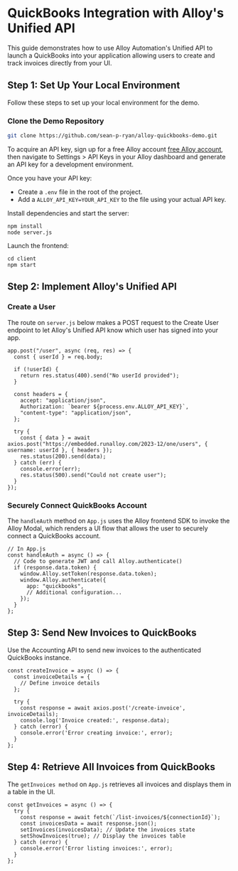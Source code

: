 # QuickBooks Integration with Alloy's Unified API

This guide demonstrates how to use Alloy Automation's Unified API to launch a QuickBooks into your application allowing users to create and track invoices directly from your UI. 

## Step 1: Set Up Your Local Environment

Follow these steps to set up your local environment for the demo.

### Clone the Demo Repository

```bash
git clone https://github.com/sean-p-ryan/alloy-quickbooks-demo.git
```

To acquire an API key, sign up for a free Alloy account [free Alloy account](https://runalloy.com/signup/), then navigate to Settings > API Keys in your Alloy dashboard and generate an API key for a development environment.

Once you have your API key:
- Create a `.env` file in the root of the project. 
- Add a `ALLOY_API_KEY=YOUR_API_KEY` to the file using your actual API key. 

Install dependencies and start the server:
```
npm install
node server.js
```
Launch the frontend:
```
cd client
npm start
```

## Step 2: Implement Alloy's Unified API
### Create a User
The route on `server.js` below makes a POST request to the Create User endpoint to let Alloy's Unified API know which user has signed into your app.

```
app.post("/user", async (req, res) => {
  const { userId } = req.body;

  if (!userId) {
    return res.status(400).send("No userId provided");
  }

  const headers = {
    accept: "application/json",
    Authorization: `bearer ${process.env.ALLOY_API_KEY}`,
    "content-type": "application/json",
  };

  try {
    const { data } = await axios.post("https://embedded.runalloy.com/2023-12/one/users", { username: userId }, { headers });
    res.status(200).send(data);
  } catch (err) {
    console.error(err);
    res.status(500).send("Could not create user");
  }
});
```
### Securely Connect QuickBooks Account
The `handleAuth` method on `App.js` uses the Alloy frontend SDK to invoke the Alloy Modal, which renders a UI flow that allows the user to securely connect a QuickBooks account. 
```
// In App.js
const handleAuth = async () => {
  // Code to generate JWT and call Alloy.authenticate()
  if (response.data.token) {
    window.Alloy.setToken(response.data.token);
    window.Alloy.authenticate({
      app: "quickbooks",
      // Additional configuration...
    });
  }
};

```
## Step 3: Send New Invoices to QuickBooks
Use the Accounting API to send new invoices to the authenticated QuickBooks instance.
```
const createInvoice = async () => {
  const invoiceDetails = {
    // Define invoice details
  };

  try {
    const response = await axios.post('/create-invoice', invoiceDetails);
    console.log('Invoice created:', response.data);
  } catch (error) {
    console.error('Error creating invoice:', error);
  }
};
```
## Step 4: Retrieve All Invoices from QuickBooks
The `getInvoices method` on `App.js` retrieves all invoices and displays them in a table in the UI.
```
const getInvoices = async () => {
  try {
    const response = await fetch(`/list-invoices/${connectionId}`);
    const invoicesData = await response.json();
    setInvoices(invoicesData); // Update the invoices state
    setShowInvoices(true); // Display the invoices table
  } catch (error) {
    console.error('Error listing invoices:', error);
  }
};
```
